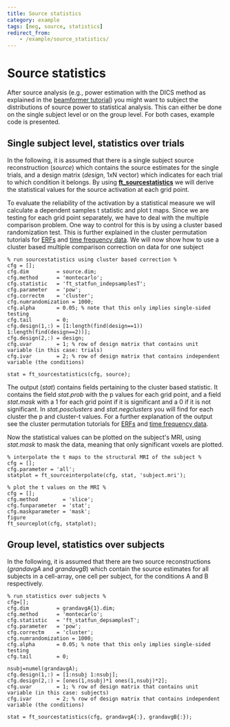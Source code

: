 ```yaml
---
title: Source statistics
category: example
tags: [meg, source, statistics]
redirect_from:
    - /example/source_statistics/
---
```


# Source statistics

After source analysis (e.g., power estimation with the DICS method as explained in the [beamformer tutorial](/tutorial/source/beamformer)) you might want to subject the distributions of source power to statistical analysis. This can either be done on the single subject level or on the group level. For both cases, example code is presented.

## Single subject level, statistics over trials

In the following, it is assumed that there is a single subject source reconstruction (_source_) which contains the source estimates for the single trials, and a design matrix (_design_, 1xN vector) which indicates for each trial to which condition it belongs. By using **[ft_sourcestatistics](/reference/ft_sourcestatistics)** we will derive the statistical values for the source activation at each grid point.

To evaluate the reliability of the activation by a statistical measure we will calculate a dependent samples t statistic and plot t maps. Since we are testing for each grid point separately, we have to deal with the multiple comparison problem. One way to control for this is by using a cluster based randomization test. This is further explained in the cluster permutation tutorials for [ERFs](/tutorial/stats/cluster_permutation_timelock) and [time frequency data](/tutorial/stats/cluster_permutation_freq). We will now show how to use a cluster based multiple comparison correction on data for one subject

    % run sourcestatistics using cluster based correction %
    cfg = [];
    cfg.dim         = source.dim;
    cfg.method      = 'montecarlo';
    cfg.statistic   = 'ft_statfun_indepsamplesT';
    cfg.parameter   = 'pow';
    cfg.correctm    = 'cluster';
    cfg.numrandomization = 1000;
    cfg.alpha       = 0.05; % note that this only implies single-sided testing
    cfg.tail        = 0;
    cfg.design(1,:) = [1:length(find(design==1)) 1:length(find(design==2))];
    cfg.design(2,:) = design;
    cfg.uvar        = 1; % row of design matrix that contains unit variable (in this case: trials)
    cfg.ivar        = 2; % row of design matrix that contains independent variable (the conditions)

    stat = ft_sourcestatistics(cfg, source);

The output (_stat_) contains fields pertaining to the cluster based statistic. It contains the field _stat.prob_ with the p values for each grid point, and a field _stat.mask_ with a 1 for each grid point if it is significant and a 0 if it is not significant. In _stat.posclusters_ and _stat.negclusters_ you will find for each cluster the p and cluster-t values. For a further explanation of the output see the cluster permutation tutorials for [ERFs](/tutorial/stats/cluster_permutation_timelock) and [time frequency data](/tutorial/stats/cluster_permutation_freq).

Now the statistical values can be plotted on the subject's MRI, using _stat.mask_ to mask the data, meaning that only significant voxels are plotted.

    % interpolate the t maps to the structural MRI of the subject %
    cfg = [];
    cfg.parameter = 'all';
    statplot = ft_sourceinterpolate(cfg, stat, 'subject.mri');

    % plot the t values on the MRI %
    cfg = [];
    cfg.method        = 'slice';
    cfg.funparameter  = 'stat';
    cfg.maskparameter = 'mask';
    figure
    ft_sourceplot(cfg, statplot);

## Group level, statistics over subjects

In the following, it is assumed that there are two source reconstructions (_grandavgA_ and _grandavgB_) which contain the source estimates for all subjects in a cell-array, one cell per subject, for the conditions A and B respectively.

    % run statistics over subjects %
    cfg=[];
    cfg.dim         = grandavgA{1}.dim;
    cfg.method      = 'montecarlo';
    cfg.statistic   = 'ft_statfun_depsamplesT';
    cfg.parameter   = 'pow';
    cfg.correctm    = 'cluster';
    cfg.numrandomization = 1000;
    cfg.alpha       = 0.05; % note that this only implies single-sided testing
    cfg.tail        = 0;

    nsubj=numel(grandavgA);
    cfg.design(1,:) = [1:nsubj 1:nsubj];
    cfg.design(2,:) = [ones(1,nsubj)*1 ones(1,nsubj)*2];
    cfg.uvar        = 1; % row of design matrix that contains unit variable (in this case: subjects)
    cfg.ivar        = 2; % row of design matrix that contains independent variable (the conditions)

    stat = ft_sourcestatistics(cfg, grandavgA{:}, grandavgB{:});
